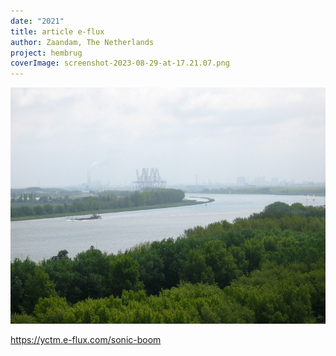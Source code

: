 ```yaml
---
date: "2021"
title: article e-flux
author: Zaandam, The Netherlands
project: hembrug
coverImage: screenshot-2023-08-29-at-17.21.07.png
---
```

![](canal.jpeg)

https://yctm.e-flux.com/sonic-boom